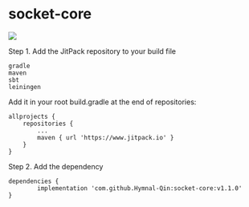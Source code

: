 # socket-core

[![](https://www.jitpack.io/v/Hymnal-Qin/socket-core.svg)](https://www.jitpack.io/#Hymnal-Qin/socket-core)




Step 1. Add the JitPack repository to your build file

    gradle
    maven
    sbt
    leiningen

Add it in your root build.gradle at the end of repositories:

	allprojects {
		repositories {
			...
			maven { url 'https://www.jitpack.io' }
		}
	}

Step 2. Add the dependency

	dependencies {
	        implementation 'com.github.Hymnal-Qin:socket-core:v1.1.0'
	}



